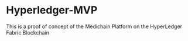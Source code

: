 # Hyperledger-MVP
This is a proof of concept of the Medichain Platform on the HyperLedger Fabric Blockchain
